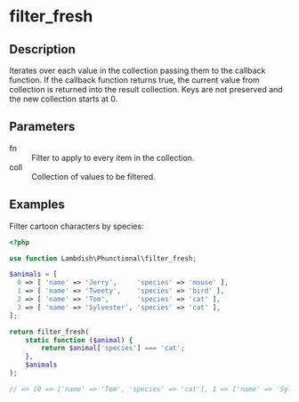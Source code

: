 # filter_fresh

## Description
Iterates over each value in the collection passing them to the callback function. If the callback function returns true,
the current value from collection is returned into the result collection. Keys are not preserved and the new collection starts at 0.

## Parameters

<dl>
  <dt>fn</dt>
  <dd>Filter to apply to every item in the collection.</dd>

  <dt>coll</dt>
  <dd>Collection of values to be filtered.</dd>
</dl>

## Examples

Filter cartoon characters by species:
```php
<?php

use function Lambdish\Phunctional\filter_fresh;

$animals = [
  0 => [ 'name' => 'Jerry',     'species' => 'mouse' ],
  1 => [ 'name' => 'Tweety',    'species' => 'bird' ],
  2 => [ 'name' => 'Tom',       'species' => 'cat' ],
  3 => [ 'name' => 'Sylvester', 'species' => 'cat' ],
];

return filter_fresh(
    static function ($animal) {
        return $animal['species'] === 'cat';
    },
    $animals
);

// => [0 => ['name' => 'Tom', 'species' => 'cat'], 1 => ['name' => 'Sylvester', 'species' => 'cat' ]]
```
